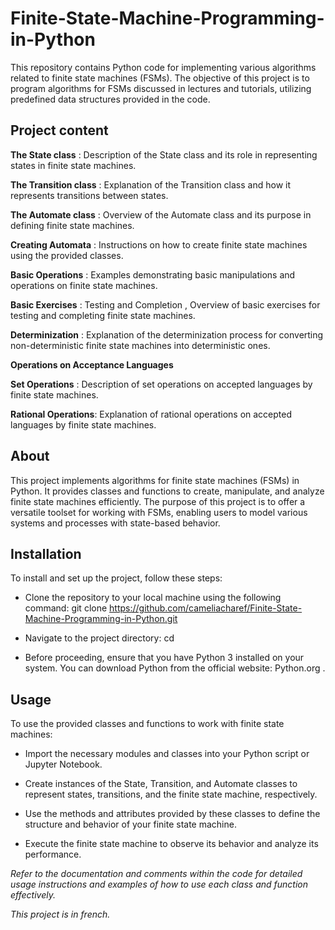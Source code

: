 # Finite-State-Machine-Programming-in-Python

This repository contains Python code for implementing various algorithms related to finite state machines (FSMs). The objective of this project is to program algorithms for FSMs discussed in lectures and tutorials, utilizing predefined data structures provided in the code.


## Project content 

**The State class** : 
Description of the State class and its role in representing states in finite state machines.

**The Transition class** : 
Explanation of the Transition class and how it represents transitions between states.

**The Automate class** : 
Overview of the Automate class and its purpose in defining finite state machines.

**Creating Automata** : 
Instructions on how to create finite state machines using the provided classes.

**Basic Operations** : 
Examples demonstrating basic manipulations and operations on finite state machines.

**Basic Exercises** : 
Testing and Completion , Overview of basic exercises for testing and completing finite state machines.

**Determinization** :
Explanation of the determinization process for converting non-deterministic finite state machines into deterministic ones.

**Operations on Acceptance Languages**

**Set Operations** : 
Description of set operations on accepted languages by finite state machines.

**Rational Operations**: 
Explanation of rational operations on accepted languages by finite state machines.



## About 

This project implements algorithms for finite state machines (FSMs) in Python. It provides classes and functions to create, manipulate, and analyze finite state machines efficiently. The purpose of this project is to offer a versatile toolset for working with FSMs, enabling users to model various systems and processes with state-based behavior.


## Installation

To install and set up the project, follow these steps:

- Clone the repository to your local machine using the following command:
git clone https://github.com/cameliacharef/Finite-State-Machine-Programming-in-Python.git

- Navigate to the project directory:
cd <project-directory>
- Before proceeding, ensure that you have Python 3 installed on your system. You can download Python from the official website: Python.org .

## Usage

To use the provided classes and functions to work with finite state machines:

- Import the necessary modules and classes into your Python script or Jupyter Notebook.
  
- Create instances of the State, Transition, and Automate classes to represent states, transitions, and the finite state machine, respectively.
  
- Use the methods and attributes provided by these classes to define the structure and behavior of your finite state machine.
  
- Execute the finite state machine to observe its behavior and analyze its performance.
  
*Refer to the documentation and comments within the code for detailed usage instructions and examples of how to use each class and function effectively.*

*This project is in french.*

